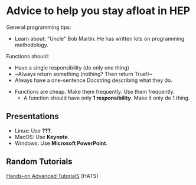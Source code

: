 # Advice to help you stay afloat in HEP

General programming tips:

- Learn about: "Uncle" Bob Martin. He has written lots on programming methodology.

Functions should:
- Have a single responsibility (do only one thing)
- ~Always return something (nothing? Then return True!)~
- Always have a one-sentence Docstring describing what they do.

* Functions are cheap. Make them frequently. Use them frequently.
  * A function should have only **1 responsibility**. Make it only do 1 thing.

## Presentations

- Linux: Use **???**.
- MacOS: Use **Keynote**.
- Windows: Use **Microsoft PowerPoint**.

## Random Tutorials

[Hands-on Advanced TutorialS](https://lpc.fnal.gov/programs/schools-workshops/hats.shtml) (HATS)
